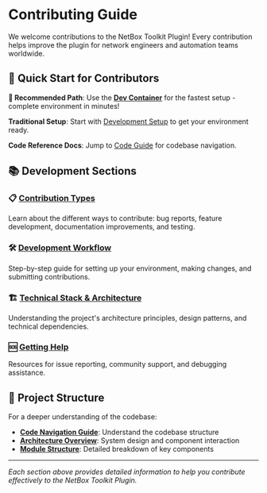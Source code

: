 # Contributing Guide

We welcome contributions to the NetBox Toolkit Plugin! Every contribution helps improve the plugin for network engineers and automation teams worldwide.

## 🚀 Quick Start for Contributors

**🎯 Recommended Path**: Use the **[Dev Container](setup.md#quick-start-with-dev-container-recommended)** for the fastest setup - complete environment in minutes!

**Traditional Setup**: Start with [Development Setup](setup.md) to get your environment ready.

**Code Reference Docs**: Jump to [Code Guide](code-guide.md) for codebase navigation.

## 📚 Development Sections

### 📋 [Contribution Types](contribution-types.md)
Learn about the different ways to contribute: bug reports, feature development, documentation improvements, and testing.

### 🛠️ [Development Workflow](development-workflow.md)
Step-by-step guide for setting up your environment, making changes, and submitting contributions.

### 🏗️ [Technical Stack & Architecture](technical-stack.md)
Understanding the project's architecture principles, design patterns, and technical dependencies.

### 🆘 [Getting Help](getting-help.md)
Resources for issue reporting, community support, and debugging assistance.

## 🏢 Project Structure

For a deeper understanding of the codebase:

- **[Code Navigation Guide](code-guide.md)**: Understand the codebase structure
- **[Architecture Overview](architecture.md)**: System design and component interaction
- **[Module Structure](module-structure.md)**: Detailed breakdown of key components

---

*Each section above provides detailed information to help you contribute effectively to the NetBox Toolkit Plugin.*
